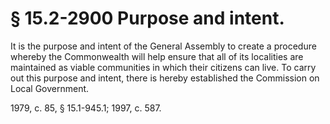 # § 15.2-2900 Purpose and intent.

<p>It is the purpose and intent of the General Assembly to create a procedure whereby the Commonwealth will help ensure that all of its localities are maintained as viable communities in which their citizens can live. To carry out this purpose and intent, there is hereby established the Commission on Local Government.</p><p>1979, c. 85, § 15.1-945.1; 1997, c. 587.</p>